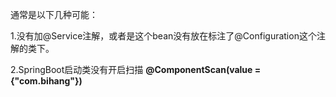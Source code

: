 通常是以下几种可能：

1.没有加@Service注解，或者是这个bean没有放在标注了@Configuration这个注解的类下。

2.SpringBoot启动类没有开启扫描 **@ComponentScan(value = {"com.bihang"})**